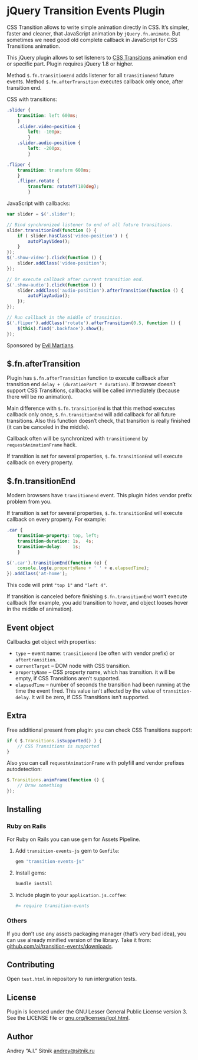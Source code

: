 # jQuery Transition Events Plugin

CSS Transition allows to write simple animation directly in CSS. It’s simpler,
faster and cleaner, that JavaScript animation by `jQuery.fn.animate`.
But sometimes we need good old complete callback in JavaScript for
CSS Transitions animation.

This jQuery plugin allows to set listeners to [CSS Transitions] animation end or
specific part. Plugin requires jQuery 1.8 or higher.

Method `$.fn.transitionEnd` adds listener for all `transitionend` future events.
Method `$.fn.afterTransition` executes callback only once, after transition end.

CSS with transitions:
```css
.slider {
    transition: left 600ms;
    }
    .slider.video-position {
        left: -100px;
        }
    .slider.audio-position {
        left: -200px;
        }

.fliper {
    transition: transform 600ms;
    }
    .fliper.rotate {
        transform: rotateY(180deg);
        }
```

JavaScript with callbacks:
```js
var slider = $('.slider');

// Bind synchronized listener to end of all future transitions.
slider.transitionEnd(function () {
    if ( slider.hasClass('video-position') ) {
        autoPlayVideo();
    }
});
$('.show-video').click(function () {
    slider.addClass('video-position');
});

// Or execute callback after current transition end.
$('.show-audio').click(function () {
    slider.addClass('audio-position').afterTransition(function () {
        autoPlayAudio();
    });
});

// Run callback in the middle of transition.
$('.fliper').addClass('rotate').afterTransition(0.5, function () {
    $(this).find('.backface').show();
});
```

Sponsored by [Evil Martians].

[CSS Transitions]: https://developer.mozilla.org/en-US/docs/CSS/Using_CSS_transitions
[Evil Martians]:   http://evilmartians.com/

## $.fn.afterTransition

Plugin has `$.fn.afterTransition` function to execute callback after transition
end `delay + (durationPart * duration)`. If browser doesn’t support
CSS Transitions, callbacks will be called immediately (because there will be no animation).

Main difference with `$.fn.transitionEnd` is that this method executes callback
only once, `$.fn.transitionEnd` will add callback for all future transitions.
Also this function doesn’t check, that transition is really finished (it can be
canceled in the middle).

Callback often will be synchronized with `transitionend` by
`requestAnimationFrame` hack.

If transition is set for several properties, `$.fn.transitionEnd` will execute
callback on every property.

## $.fn.transitionEnd

Modern browsers have `transitionend` event. This plugin hides vendor prefix
problem from you.

If transition is set for several properties, `$.fn.transitionEnd` will execute
callback on every property. For example:

```css
.car {
    transition-property: top, left;
    transition-duration: 1s,  4s;
    transition-delay:    1s;
    }
```

```js
$('.car').transitionEnd(function (e) {
    console.log(e.propertyName + ' ' + e.elapsedTime);
}).addClass('at-home');
```

This code will print `"top 1"` and `"left 4"`.

If transition is canceled before finishing `$.fn.transitionEnd` won’t execute
callback (for example, you add transition to hover, and object looses hover in the
middle of animation).

## Event object

Callbacks get object with properties:
* `type` – event name: `transitionend` (be often with vendor prefix) or 
  `aftertransition`.
* `currentTarget` – DOM node with CSS transition.
* `propertyName` – CSS property name, which has transition. it will be empty,
  if CSS Transitions aren’t supported.
* `elapsedTime` – number of seconds the transition had been running at the time
  the event fired. This value isn't affected by the value of `transition-delay`.
  It will be zero, if CSS Transitions isn’t supported.

## Extra

Free additional present from plugin: you can check CSS Transitions support:

```js
if ( $.Transitions.isSupported() ) {
    // CSS Transitions is supported
}
```

Also you can call `requestAnimationFrame`  with polyfill and vendor prefixes
autodetection:

```js
$.Transitions.animFrame(function () {
    // Draw something
});
```

## Installing

### Ruby on Rails

For Ruby on Rails you can use gem for Assets Pipeline.

1. Add `transition-events-js` gem to `Gemfile`:

   ```ruby
   gem "transition-events-js"
   ```

2. Install gems:

   ```sh
   bundle install
   ```

3. Include plugin to your `application.js.coffee`:

   ```coffee
   #= require transition-events
   ```

### Others

If you don’t use any assets packaging manager (that’s very bad idea), you can use
already minified version of the library.
Take it from: [github.com/ai/transition-events/downloads].

[github.com/ai/transition-events/downloads]: https://github.com/ai/transition-events/downloads

## Contributing

Open `test.html` in repository to run intergration tests.

## License

Plugin is licensed under the GNU Lesser General Public License version 3.
See the LICENSE file or [gnu.org/licenses/lgpl.html].

[gnu.org/licenses/lgpl.html]: http://gnu.org/licenses/lgpl.html

## Author

Andrey “A.I.” Sitnik <andrey@sitnik.ru>
